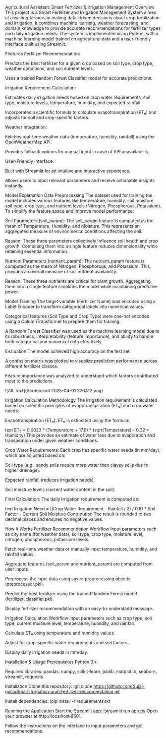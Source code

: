 Agricultural Assistant: Smart Fertilizer & Irrigation Management
Overview
This project is a Smart Fertilizer and Irrigation Management System aimed at assisting farmers in making data-driven decisions about crop fertilization and irrigation. It combines machine learning, weather forecasting, and domain knowledge to provide accurate recommendations for fertilizer types and daily irrigation needs. The system is implemented using Python, with a machine learning model trained on agricultural data and a user-friendly interface built using Streamlit.

Features
Fertilizer Recommendation:

Predicts the best fertilizer for a given crop based on soil type, crop type, weather conditions, and soil nutrient levels.

Uses a trained Random Forest Classifier model for accurate predictions.

Irrigation Requirement Calculation:

Estimates daily irrigation needs based on crop water requirements, soil type, moisture levels, temperature, humidity, and expected rainfall.

Incorporates a scientific formula to calculate evapotranspiration (ET₀) and adjusts for soil and crop-specific factors.

Weather Integration:

Fetches real-time weather data (temperature, humidity, rainfall) using the OpenWeatherMap API.

Provides fallback options for manual input in case of API unavailability.

User-Friendly Interface:

Built with Streamlit for an intuitive and interactive experience.

Allows users to input relevant parameters and receive actionable insights instantly.

Model Explanation
Data Preprocessing
The dataset used for training the model includes various features like temperature, humidity, soil moisture, soil type, crop type, and nutrient levels (Nitrogen, Phosphorous, Potassium). To simplify the feature space and improve model performance:

Soil Parameters (soil_param):
The soil_param feature is computed as the mean of Temperature, Humidity, and Moisture. This represents an aggregated measure of environmental conditions affecting the soil.

Reason: These three parameters collectively influence soil health and crop growth. Combining them into a single feature reduces dimensionality while retaining essential information.

Nutrient Parameters (nutrient_param):
The nutrient_param feature is computed as the mean of Nitrogen, Phosphorous, and Potassium. This provides an overall measure of soil nutrient availability.

Reason: These three nutrients are critical for plant growth. Aggregating them into a single feature simplifies the model while maintaining predictive power.

Model Training
The target variable (Fertilizer Name) was encoded using a Label Encoder to transform categorical labels into numerical values.

Categorical features (Soil Type and Crop Type) were one-hot encoded using a ColumnTransformer to prepare them for training.

A Random Forest Classifier was used as the machine learning model due to its robustness, interpretability (feature importance), and ability to handle both categorical and numerical data effectively.

Evaluation
The model achieved high accuracy on the test set.

A confusion matrix was plotted to visualize prediction performance across different fertilizer classes.

Feature importance was analyzed to understand which factors contributed most to the predictions.

![Alt Text](Screenshot 2025-04-01 220412.png)

Irrigation Calculation Methodology
The irrigation requirement is calculated based on scientific principles of evapotranspiration (ET₀) and crop water needs:

Evapotranspiration (ET₀):
ET₀ is estimated using the formula:

text
ET₀ = 0.0023 * (Temperature + 17.8) * (sqrt(Temperature) - 0.32 * Humidity)
This provides an estimate of water loss due to evaporation and transpiration under given weather conditions.

Crop Water Requirements:
Each crop has specific water needs (in mm/day), which are adjusted based on:

Soil type (e.g., sandy soils require more water than clayey soils due to higher drainage).

Expected rainfall (reduces irrigation needs).

Soil moisture levels (current water content in the soil).

Final Calculation:
The daily irrigation requirement is computed as:

text
Irrigation Need = ((Crop Water Requirement - Rainfall / 2) / 0.8) * Soil Factor
                  - Current Soil Moisture Contribution
The result is rounded to two decimal places and ensures no negative values.

How It Works
Fertilizer Recommendation Workflow
Input parameters such as city name (for weather data), soil type, crop type, moisture level, nitrogen, phosphorous, potassium levels.

Fetch real-time weather data or manually input temperature, humidity, and rainfall values.

Aggregate features (soil_param and nutrient_param) are computed from user inputs.

Preprocess the input data using saved preprocessing objects (preprocessor.pkl).

Predict the best fertilizer using the trained Random Forest model (fertilizer_classifier.pkl).

Display fertilizer recommendation with an easy-to-understand message.

Irrigation Calculation Workflow
Input parameters such as crop type, soil type, current moisture level, temperature, humidity, and rainfall.

Calculate ET₀ using temperature and humidity values.

Adjust for crop-specific water requirements and soil factors.

Display daily irrigation needs in mm/day.

Installation & Usage
Prerequisites
Python 3.x

Required libraries: pandas, numpy, scikit-learn, joblib, matplotlib, seaborn, streamlit, requests

Installation
Clone this repository:
!git clone https://github.com/Sujal-gulia/Smart-Irrigation-and-Fertilizer-reccomendation.git

Install dependencies:
!pip install -r requirements.txt

Running the Application
Start the Streamlit app:
!streamlit run app.py
Open your browser at http://localhost:8501.

Follow the instructions on the interface to input parameters and get recommendations.
